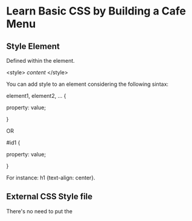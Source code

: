 # Learn Basic CSS by Building a Cafe Menu

## Style Element
Defined within the <head> element.

\<style> *content* \</style>

You can add style to an element considering the following sintax:

element1, element2, ... {

  property: value;
  
}

OR

\#id1 {

property: value;

}

For instance: h1 {text-align: center}.

## External CSS Style file
There's no need to put the <style> tags. It can be referenced by means of the link element.

## Link [VOID ELEMENT]
Defined in the <head> element.

Attributes:
- rel: specify the type of linked document (ex. stylesheet, ...)
- href: specify the address of the resource (ex. styles.css)

## Div
It's used mainly for design layout purposes.

## CSS comment
/* *comment* */

## Class selector
It's common to use different selectors to style elements.

.class-name{

*styles*

}

OR

.class-name ELEMENT{

*styles*

}


Instead of id, use class attribute.

## Article
Contains multiple elements that have related information. (ex. p elements)

\<article> *content* \</article>

# CSS Properties

Properties:
- width (in px or %)
- background-color
- text-align (center, rigth, left)
- margin-LOCATION, LOCATION:{left, right, top, bottom} (in px)
- background-image (url(https://URL))
- display (inline block)
- padding-LOCATION, LOCATION:{left, right, top, bottom} (in px)
- max-width (in px)
- padding (in px)
- font-family (sans-serif, Impact, ...)
- font-style (italic, ...)
- font-size
- height (for hr element, ...)
- border-color (for hr element, ...)

